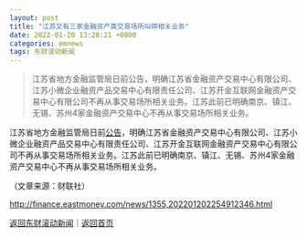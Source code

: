 ```yaml
---
layout: post
title: "江苏又有三家金融资产类交易场所叫停相关业务"
date: 2022-01-20 13:28:21 +0800
categories: emnews
tags: 东财滚动新闻
---
```

> 江苏省地方金融监管局日前公告，明确江苏省金融资产交易中心有限公司、江苏小微企业融资产品交易中心有限责任公司、江苏开金互联网金融资产交易中心有限公司不再从事交易场所相关业务。江苏此前已明确南京、镇江、无锡、苏州4家金融资产交易中心不再从事交易场所相关业务。

<p>江苏省地方金融监管局日前<span id="Info.3332"><a href="http://data.eastmoney.com/notices/" class="infokey">公告</a></span>，明确江苏省金融资产交易中心有限公司、江苏小微企业融资产品交易中心有限责任公司、江苏开金互联网金融资产交易中心有限公司不再从事交易场所相关业务。江苏此前已明确南京、镇江、无锡、苏州4家金融资产交易中心不再从事交易场所相关业务。</p><p class="em_media">（文章来源：财联社）</p>

<http://finance.eastmoney.com/news/1355,202201202254912346.html>

[返回东财滚动新闻](//finews.withounder.com/emnews/)｜[返回首页](//finews.withounder.com/)